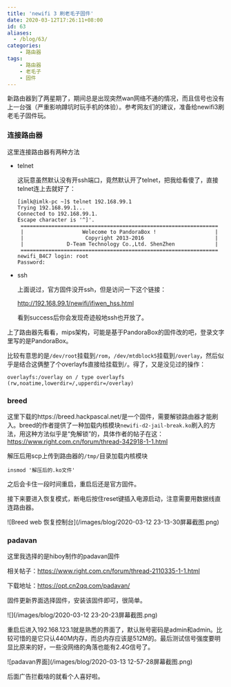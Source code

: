 ```yaml
---
title: 'newifi 3 刷老毛子固件'
date: 2020-03-12T17:26:11+08:00
id: 63
aliases:
  - /blog/63/
categories:
    - 路由器
tags:
    - 路由器
    - 老毛子
    - 固件
---
```


新路由器到了两星期了，期间总是出现突然wan网络不通的情况，而且信号也没有上一台强（严重影响蹲坑时玩手机的体验）。参考网友们的建议，准备给newifi3刷老毛子固件玩。

### 连接路由器

这里连接路由器有两种方法

- telnet

  这玩意虽然默认没有开ssh端口，竟然默认开了telnet，把我给看傻了，直接telnet连上去就好了：

  ```
  [imlk@imlk-pc ~]$ telnet 192.168.99.1
  Trying 192.168.99.1...
  Connected to 192.168.99.1.
  Escape character is '^]'.
   ================================================================
   |                   Welecome to PandoraBox !                   |
   |                    Copyright 2013-2016                       |
   |              D-Team Technology Co.,Ltd. ShenZhen             |
   ================================================================ 
  newifi_B4C7 login: root
  Password:
  ```

- ssh

  上面说过，官方固件没开ssh，但是访问一下这个链接：

  http://192.168.99.1/newifi/ifiwen_hss.html

  看到success后你会发现奇迹般地ssh也开放了。

上了路由器先看看，mips架构，可能是基于PandoraBox的固件改的吧，登录文字里写的是PandoraBox。

比较有意思的是`/dev/root`挂载到`/rom`，`/dev/mtdblock5`挂载到`/overlay`，然后似乎是结合这俩整了个overlayfs直接给挂载到`/`。得了，又是没见过的操作：

```
overlayfs:/overlay on / type overlayfs (rw,noatime,lowerdir=/,upperdir=/overlay)
```

### breed

这里下载的https://breed.hackpascal.net/是一个固件，需要解锁路由器才能刷入。breed的作者提供了一种加载内核模块`newifi-d2-jail-break.ko`刷入的方法，用这种方法似乎是“免解锁”的，具体作者的帖子在这：https://www.right.com.cn/forum/thread-342918-1-1.html



解压后用scp上传到路由器的`/tmp/`目录加载内核模块

```
insmod '解压后的.ko文件'
```

之后会卡住一段时间重启，重启后还是官方固件。



接下来要进入恢复模式，断电后按住reset键插入电源启动，注意需要用数据线直连路由器。

![Breed web 恢复控制台](/images/blog/2020-03-12 23-13-30屏幕截图.png)



### padavan

这里我选择的是hiboy制作的padavan固件

相关帖子：https://www.right.com.cn/forum/thread-2110335-1-1.html

下载地址：https://opt.cn2qq.com/padavan/

固件更新界面选择固件，安装该固件即可，很简单。

![](/images/blog/2020-03-12 23-20-23屏幕截图.png)

重启后进入192.168.123.1就是熟悉的界面了，默认账号密码是admin和admin。比较可惜的是它只认440M内存，而总内存应该是512M的。最后测试信号强度要明显比原来的好，一些没网络的角落也能有2.4G信号了。

![padavan界面](/images/blog/2020-03-13 12-57-28屏幕截图.png)

后面广告拦截啥的就看个人喜好啦。
